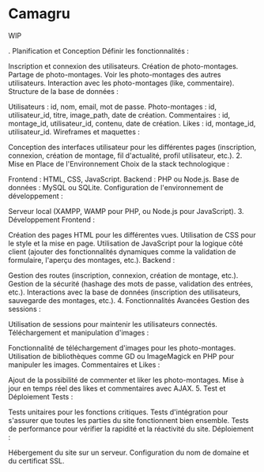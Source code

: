 # Camagru
WIP


. Planification et Conception
Définir les fonctionnalités :

Inscription et connexion des utilisateurs.
Création de photo-montages.
Partage de photo-montages.
Voir les photo-montages des autres utilisateurs.
Interaction avec les photo-montages (like, commentaire).
Structure de la base de données :

Utilisateurs : id, nom, email, mot de passe.
Photo-montages : id, utilisateur_id, titre, image_path, date de création.
Commentaires : id, montage_id, utilisateur_id, contenu, date de création.
Likes : id, montage_id, utilisateur_id.
Wireframes et maquettes :

Conception des interfaces utilisateur pour les différentes pages (inscription, connexion, création de montage, fil d'actualité, profil utilisateur, etc.).
2. Mise en Place de l'Environnement
Choix de la stack technologique :

Frontend : HTML, CSS, JavaScript.
Backend : PHP ou Node.js.
Base de données : MySQL ou SQLite.
Configuration de l'environnement de développement :

Serveur local (XAMPP, WAMP pour PHP, ou Node.js pour JavaScript).
3. Développement
Frontend :

Création des pages HTML pour les différentes vues.
Utilisation de CSS pour le style et la mise en page.
Utilisation de JavaScript pour la logique côté client (ajouter des fonctionnalités dynamiques comme la validation de formulaire, l'aperçu des montages, etc.).
Backend :

Gestion des routes (inscription, connexion, création de montage, etc.).
Gestion de la sécurité (hashage des mots de passe, validation des entrées, etc.).
Interactions avec la base de données (inscription des utilisateurs, sauvegarde des montages, etc.).
4. Fonctionnalités Avancées
Gestion des sessions :

Utilisation de sessions pour maintenir les utilisateurs connectés.
Téléchargement et manipulation d'images :

Fonctionnalité de téléchargement d'images pour les photo-montages.
Utilisation de bibliothèques comme GD ou ImageMagick en PHP pour manipuler les images.
Commentaires et Likes :

Ajout de la possibilité de commenter et liker les photo-montages.
Mise à jour en temps réel des likes et commentaires avec AJAX.
5. Test et Déploiement
Tests :

Tests unitaires pour les fonctions critiques.
Tests d'intégration pour s'assurer que toutes les parties du site fonctionnent bien ensemble.
Tests de performance pour vérifier la rapidité et la réactivité du site.
Déploiement :

Hébergement du site sur un serveur.
Configuration du nom de domaine et du certificat SSL.